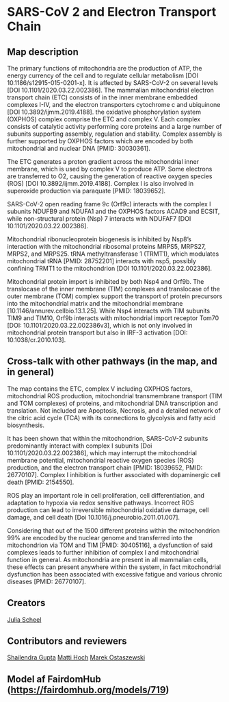 # SARS-CoV 2 and Electron Transport Chain

## Map description

The primary functions of mitochondria are the production of ATP, the energy currency of the cell and to regulate cellular metabolism [DOI 10.1186/s12915-015-0201-x]. It is affected by SARS-CoV-2 on several levels [DOI 10.1101/2020.03.22.002386]. The mammalian mitochondrial electron transport chain (ETC) consists of in the inner membrane embedded complexes I-IV, and the electron transporters cytochrome c and ubiquinone [DOI 10.3892/ijmm.2019.4188]. the oxidative phosphorylation system (OXPHOS) complex comprise the ETC and complex V. Each complex consists of catalytic activity performing core proteins and a large number of subunits supporting assembly, regulation and stability. Complex assembly is further supported by OXPHOS factors which are encoded by both mitochondrial and nuclear DNA [PMID: 30030361].

The ETC generates a proton gradient across the mitochondrial inner membrane, which is used by complex V to produce ATP. Some electrons are transferred to O2, causing the generation of reactive oxygen species (ROS) [DOI 10.3892/ijmm.2019.4188]. Complex I is also involved in superoxide production via paraquate [PMID: 18039652].

SARS-CoV-2 open reading frame 9c (Orf9c) interacts with the complex I subunits NDUFB9 and NDUFA1 and the OXPHOS factors ACAD9 and ECSIT, while non-structural protein (Nsp) 7 interacts with NDUFAF7 [DOI 10.1101/2020.03.22.002386].

Mitochondrial ribonucleoprotein biogenesis is inhibited by Nsp8’s interaction with the mitochondrial ribosomal proteins MRPS5, MRPS27, MRPS2, and MRPS25. tRNA methyltransferase 1 (TRMT1), which modulates mitochondrial tRNA [PMID: 28752201] interacts with nsp5, possibly confining TRMT1 to the mitochondrion [DOI 10.1101/2020.03.22.002386].

Mitochondrial protein import is inhibited by both Nsp4 and Orf9b. The translocase of the inner membrane (TIM) complexes and translocase of the outer membrane (TOM) complex support the transport of protein precursors into the mitochondrial matrix and the mitochondrial membrane [10.1146/annurev.cellbio.13.1.25]. While Nsp4 interacts with TIM subunits TIM9 and TIM10,
Orf9b interacts with mitochondrial import receptor Tom70 [DOI: 10.1101/2020.03.22.002386v3], which is not only involved in mitochondrial protein transport but also in IRF-3 activation [DOI: 10.1038/cr.2010.103].


## Cross-talk with other pathways (in the map, and in general)

The map contains the ETC, complex V including OXPHOS factors, mitochondrial ROS production, mitochondrial transmembrane transport (TIM and TOM complexes) of proteins, and mitochondrial DNA transcription and translation. Not included are Apoptosis, Necrosis, and a detailed network of the citric acid cycle (TCA) with its connections to glycolysis and fatty acid biosynthesis.

It has been shown that within the mitochondrion, SARS-CoV-2 subunits predominantly interact with complex I subunits [Doi 10.1101/2020.03.22.002386], which may interrupt the mitochondrial membrane potential, mitochondrial reactive oxygen species (ROS) production, and the electron transport chain [PMID: 18039652, PMID: 26770107]. Complex I inhibition is further associated with dopaminergic cell death [PMID: 2154550].

ROS play an important role in cell proliferation, cell differentiation, and adaptation to hypoxia via redox sensitive pathways. Incorrect ROS production can lead to irreversible mitochondrial oxidative damage, cell damage, and cell death [Doi 10.1016/j.pneurobio.2011.01.007].

Considering that out of the 1500 different proteins within the mitochondrion 99% are encoded by the nuclear genome and transferred into the mitochondrion via TOM and TIM [PMID: 30405116], a dysfunction of said complexes leads to further inhibition of complex I and mitochondrial function in general. As mitochondria are present in all mammalian cells, these effects can present anywhere within the system, in fact mitochondrial dysfunction has been associated with excessive fatigue and various chronic diseases [PMID: 26770107].

## Creators
[Julia Scheel](https://fairdomhub.org/people/1686)

## Contributors and reviewers
[Shailendra Gupta](https://fairdomhub.org/people/1641)
[Matti Hoch](https://fairdomhub.org/people/1520)
[Marek Ostaszewski](https://fairdomhub.org/people/665)

## Model af FairdomHub (https://fairdomhub.org/models/719)
